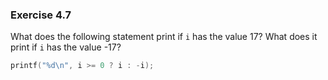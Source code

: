 ### Exercise 4.7
What does the following statement print if `i` has the value 17? What does it
print if `i` has the value -17?

```c
printf("%d\n", i >= 0 ? i : -i);
```

<!--
### Solution
The statement will print 17 in both cases.
